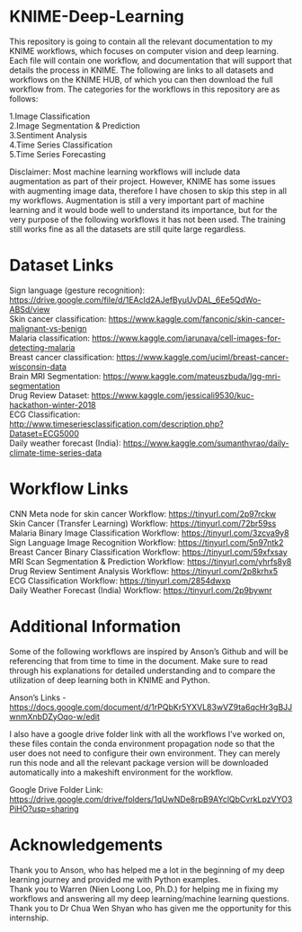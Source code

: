 # KNIME-Deep-Learning

This repository is going to contain all the relevant documentation to my KNIME workflows, which focuses on computer vision and deep learning.
Each file will contain one workflow, and documentation that will support that details the process in KNIME.
The following are links to all datasets and workflows on the KNIME HUB, of which you can then download the full workflow from.
The categories for the workflows in this repository are as follows: <br/>

1.Image Classification <br/>
2.Image Segmentation & Prediction <br/>
3.Sentiment Analysis <br/>
4.Time Series Classification<br/>
5.Time Series Forecasting <br/>

Disclaimer: Most machine learning workflows will include data augmentation as part of their project. However, KNIME has some issues with augmenting image data, therefore I have chosen to skip this step in all my workflows. Augmentation is still a very important part of machine learning and it would bode well to understand its importance, but for the very purpose of the following workflows it has not been used. The training still works fine as all the datasets are still quite large regardless.<br/>


# Dataset Links
Sign language (gesture recognition):  https://drive.google.com/file/d/1EAcId2AJefByuUvDAL_6Ee5QdWo-ABSd/view  <br/>
Skin cancer classification: https://www.kaggle.com/fanconic/skin-cancer-malignant-vs-benign  <br/>
Malaria classification: https://www.kaggle.com/iarunava/cell-images-for-detecting-malaria <br/>
Breast cancer classification: https://www.kaggle.com/uciml/breast-cancer-wisconsin-data <br/>
Brain MRI Segmentation: https://www.kaggle.com/mateuszbuda/lgg-mri-segmentation  <br/>
Drug Review Dataset: https://www.kaggle.com/jessicali9530/kuc-hackathon-winter-2018  <br/>
ECG Classification: http://www.timeseriesclassification.com/description.php?Dataset=ECG5000   <br/>
Daily weather forecast (India): https://www.kaggle.com/sumanthvrao/daily-climate-time-series-data  <br/>

# Workflow Links
CNN Meta node for skin cancer Workflow: https://tinyurl.com/2p97rckw  <br/>
Skin Cancer (Transfer Learning) Workflow: https://tinyurl.com/72br59ss  <br/>
Malaria Binary Image Classification Workflow: https://tinyurl.com/3zcva9y8  <br/>
Sign Language Image Recognition Workflow: https://tinyurl.com/5n97ntk2 <br/>
Breast Cancer Binary Classification Workflow: https://tinyurl.com/59xfxsay  <br/>
MRI Scan Segmentation & Prediction Workflow: https://tinyurl.com/yhrfs8y8 <br/>
Drug Review Sentiment Analysis Workflow: https://tinyurl.com/2p8krhx5 <br/>
ECG Classification Workflow: https://tinyurl.com/2854dwxp <br/>
Daily Weather Forecast (India) Workflow: https://tinyurl.com/2p9bywnr <br/>

# Additional Information
Some of the following workflows are inspired by Anson’s Github and will be referencing that from time to time in the document. Make sure to read through his explanations for detailed understanding and to compare the utilization of deep learning both in KNIME and Python. 

Anson’s Links -  https://docs.google.com/document/d/1rPQbKr5YXVL83wVZ9ta6qcHr3gBJJwnmXnbDZyOqo-w/edit 

I also have a google drive folder link with all the workflows I’ve worked on, these files contain the conda environment propagation node so that the user does not need to configure their own environment. They can merely run this node and all the relevant package version will be downloaded automatically into a makeshift environment for the workflow. 

Google Drive Folder Link: https://drive.google.com/drive/folders/1qUwNDe8rpB9AYclQbCvrkLpzVYO3PiHO?usp=sharing


# Acknowledgements
Thank you to Anson, who has helped me a lot in the beginning of my deep learning journey and provided me with Python examples. <br/>
Thank you to Warren (Nien Loong Loo, Ph.D.) for helping me in fixing my workflows and answering all my deep learning/machine learning questions. <br/>
Thank you to Dr Chua Wen Shyan who has given me the opportunity for this internship.<br/>
